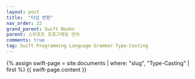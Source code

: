 ```yaml
---
layout: post
title:  "타입 변환"
nav_order: 22
grand_parent: Swift Books
parent: 스위프트 프로그래밍 언어
comments: true
tag: Swift Programming Language Grammar Type-Casting
---
```


{% assign swift-page = site.documents | where: "slug", "Type-Casting" | first %}
{{ swift-page.content }}